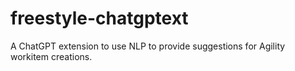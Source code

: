 # freestyle-chatgptext
A ChatGPT extension to use NLP to provide suggestions for Agility workitem creations.

